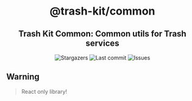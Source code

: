<div align="center">
    <h1>@trash-kit/common</h1>
    <h2>Trash Kit Common: Common utils for Trash services</h2>
</div>

<div align="center">
  <img alt="Stargazers" src="https://img.shields.io/github/stars/budchirp/trash-kit?style=for-the-badge&colorA=0b1221&colorB=ff8e8e" />
  <img alt="Last commit" src="https://img.shields.io/github/last-commit/budchirp/trash-kit?style=for-the-badge&colorA=0b1221&colorB=BDB0E4" />
  <img alt="Issues" src="https://img.shields.io/github/issues/budchirp/trash-kit?style=for-the-badge&colorA=0b1221&colorB=FBC19D" />
</div>

## Warning

> React only library!
